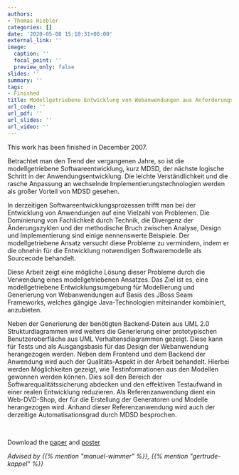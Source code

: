 ```yaml
---
authors:
- Thomas Hiebler
categories: []
date: '2020-05-08 15:18:31+00:00'
external_link: ''
image:
  caption: ''
  focal_point: ''
  preview_only: false
slides: ''
summary: ''
tags:
- Finished
title: Modellgetriebene Entwicklung von Webanwendungen aus Anforderungsspezifikationen
url_code: ''
url_pdf: ''
url_slides: ''
url_video: ''
---
```


This work has been finished in December 2007.

Betrachtet man den Trend der vergangenen Jahre, so ist die modellgetriebene Softwareentwicklung, kurz MDSD, der nächste logische Schritt in der Anwendungsentwicklung. Die leichte Verständlichkeit und die rasche Anpassung an wechselnde Implementierungstechnologien werden als großer Vorteil von MDSD gesehen.

In derzeitigen Softwareentwicklungsprozessen trifft man bei der Entwicklung von Anwendungen auf eine Vielzahl von Problemen. Die Dominierung von Fachlichkeit durch Technik, die Divergenz der Änderungszyklen und der methodische Bruch zwischen Analyse, Design und Implementierung sind einige nennenswerte Beispiele. Der modellgetriebene Ansatz versucht diese Probleme zu vermindern, indem er die ohnehin für die Entwicklung notwendigen Softwaremodelle als Sourcecode behandelt.

Diese Arbeit zeigt eine mögliche Lösung dieser Probleme durch die Verwendung eines modellgetriebenen Ansatzes. Das Ziel ist es, eine modellgetriebene Entwicklungsumgebung für Modellierung und Generierung von Webanwendungen auf Basis des JBoss Seam Frameworks, welches gängige Java-Technologien miteinander kombiniert, anzubieten.

Neben der Generierung der benötigten Backend-Datein aus UML 2.0 Strukturdiagrammen wird weiters die Generierung einer prototypischen Benutzeroberfläche aus UML Verhaltensdiagrammen gezeigt. Diese kann für Tests und als Ausgangsbasis für das Design der Webanwendung herangezogen werden. Neben dem Frontend und dem Backend der Anwendung wird auch der Qualitäts-Aspekt in der Arbeit behandelt. Hierbei werden Möglichkeiten gezeigt, wie Testinformationen aus den Modellen gewonnen werden können. Dies soll den Bereich der Softwarequalitätssicherung abdecken und den effektiven Testaufwand in einer realen Entwicklung reduzieren. Als Referenzanwendung dient ein Web-DVD-Shop, der für die Erstellung der Generatoren und Modelle herangezogen wird. Anhand dieser Referenzanwendung wird auch der derzeitige Automatisationsgrad durch MDSD besprochen.

&nbsp;

 Download the [paper](https://www.big.tuwien.ac.at/app/uploads/2016/10/Hiebler_paper.pdf) and [poster](https://www.big.tuwien.ac.at/app/uploads/2016/10/Hiebler_poster.pdf)

*Advised by {{% mention "manuel-wimmer" %}}, {{% mention "gertrude-kappel" %}}*